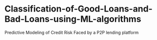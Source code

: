 # Classification-of-Good-Loans-and-Bad-Loans-using-ML-algorithms
Predictive Modeling of Credit Risk Faced by a P2P lending platform
